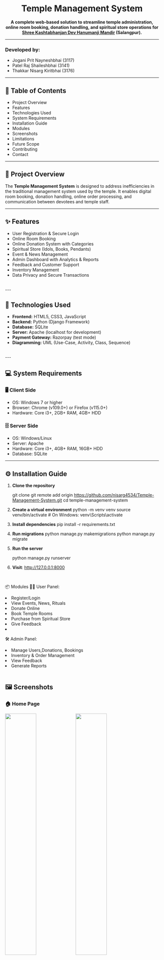 <h1 align="center">Temple Management System</h1>

<p align="center"><b>
A complete web-based solution to streamline temple administration, online room booking, donation handling, and spiritual store operations for <br/><u>Shree Kashtabhanjan Dev Hanumanji Mandir</u> (Salangpur).
</b></p>

<hr/>

<h3>Developed by:</h3>

<ul>
  <li>Jogani Prit Nayneshbhai (3117)</li>
  <li>Patel Raj Shaileshbhai (3141)</li>
  <li>Thakkar Nisarg Kiritbhai (3176)</li>
</ul>

---

## 📑 Table of Contents

- Project Overview
- Features
- Technologies Used
- System Requirements
- Installation Guide
- Modules
- Screenshots
- Limitations
- Future Scope
- Contributing
- Contact

---

## 📌 Project Overview

<p>
The <b>Temple Management System</b> is designed to address inefficiencies in the traditional management system used by the temple. It enables digital room booking, donation handling, online order processing, and communication between devotees and temple staff.
</p>

---

## ✨ Features

<ul>
  <li>User Registration & Secure Login</li>
  <li>Online Room Booking</li>
  <li>Online Donation System with Categories</li>
  <li>Spiritual Store (Idols, Books, Pendants)</li>
  <li>Event & News Management</li>
  <li>Admin Dashboard with Analytics & Reports</li>
  <li>Feedback and Customer Support</li>
  <li>Inventory Management</li>
  <li>Data Privacy and Secure Transactions</li>
</ul>
<br>
---

## 🧰 Technologies Used

- <b>Frontend:</b> HTML5, CSS3, JavaScript  
- <b>Backend:</b> Python (Django Framework)  
- <b>Database:</b> SQLite  
- <b>Server:</b> Apache (localhost for development)  
- <b>Payment Gateway:</b> Razorpay (test mode)  
- <b>Diagramming:</b> UML (Use-Case, Activity, Class, Sequence)
<br>
---

## 💻 System Requirements

### 🖥️ Client Side
- OS: Windows 7 or higher  
- Browser: Chrome (v109.0+) or Firefox (v115.0+)  
- Hardware: Core i3+, 2GB+ RAM, 4GB+ HDD

### 🗄️ Server Side
- OS: Windows/Linux  
- Server: Apache  
- Hardware: Core i3+, 4GB+ RAM, 16GB+ HDD  
- Database: SQLite

---

## ⚙️ Installation Guide

1. **Clone the repository**

   git clone git remote add origin https://github.com/nisarg4534/Temple-Management-System.git
   cd temple-management-system

2. **Create a virtual environment**
  python -m venv venv
  source venv/bin/activate  # On Windows: venv\Scripts\activate

3. **Install dependencies**
  pip install -r requirements.txt

4. **Run migrations**
  python manage.py makemigrations
  python manage.py migrate

5. **Run the server**

   python manage.py runserver

7. **Visit**: http://127.0.0.1:8000
<br>

📦 Modules
  🙍‍♂️ User Panel:
    <ui>
    <li>Register/Login</li>
    <li>View Events, News, Rituals</li>
    <li>Donate Online</li>
    <li>Book Temple Rooms</li>
    <li>Purchase from Spiritual Store</li>
    <li>Give Feedback<li>
    </ui><br>

  🛠️ Admin Panel:
    <ui>
    <li>Manage Users,Donations, Bookings</li>
    <li>Inventory & Order Management</li>
    <li>View Feedback</li>
    <li>Generate Reports</li>
    </ui>
    <br>


  ## 🖼️ Screenshots

### 🏠 Home Page
<p float="left">
  <img src="screenshots/Home_1.png" width="45%"/>
  <img src="screenshots/Home_2.png" width="45%"/>
  <img src="screenshots/Home_3.png" width="45%"/>
  <img src="screenshots/Home_4.png" width="45%"/>
</p>

### 🔐 Login
<img src="screenshots/Login.png" width="45%"/>

### 📝 Register
<p float="left">
  <img src="screenshots/Register.png" width="45%"/>
  <img src="screenshots/OTP.png" width="45%"/>
  <img src="screenshots/OTP_For_Change_Password.png" width="45%"/>
</p>

### 🛏️ Room Booking
<img src="screenshots/RoomBooking.png" width="45%"/>

### 💳 Donation
<img src="screenshots/Donation.png" width="45%"/>

### 🛍️ Spiritual Store
<p float="left">
  <img src="screenshots/Store.png" width="45%"/>
  <img src="screenshots/Store_2.png" width="45%"/>
</p>

### 💬 Feedback
<img src="screenshots/Feedback.png" width="45%"/>

### 👤 Profile
<img src="screenshots/Profile.png" width="45%"/>

### 🖼️ Photo Gallery
<img src="screenshots/Photo_Gallery.png" width="45%"/>

### 📢 News and Alerts
<img src="screenshots/New_and_Alert.png" width="45%"/>


<br>
  ⚠️ Limitations
  <br></br>
  <ui>
    <li>Room booking updates are not reflected after checkout.</li>
    <li>Limited product availability in the store.</li>
    <li>No Cash on Delivery (COD) option.</li>
    <li>Basic payment options only (no UPI or international methods).</li>
    <li>Basic shipping (no live tracking).</li>
  </ui><br>


  🔮 Future Scope

  <ui>  
    <li>Biometric or facial recognition login</li>
    <li>Advanced analytics with AI/ML</li>
    <li>Social media integration for event promotion</li>
    <li>Real-time inventory & shipping tracking</li>
    <li>Automation for volunteer/event/resource management</li>
    <li>Mobile App version for Android/iOS</li>
  </ui>

<br><br>
🤝 Contributing
    <br>Want to contribute? Great! Fork this repo and raise a pull request.<br>

  📧 Contact
    For queries or collaboration:<br>
      📨 templemanagementsystem66@gmail.com
